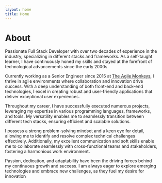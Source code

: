 ```yaml
---
layout: home
title: Home
---
```


# About

Passionate Full Stack Developer with over two decades of experience in the industry, specializing in different stacks and frameworks. As a self-taught learner, I have continuously honed my skills and stayed at the forefront of technological advancements since the early 2000s.

Currently working as a Senior Engineer since 2015 at [The Agile Monkeys](https://www.theagilemonkeys.com/), I thrive in agile environments where collaboration and innovation drive success. With a deep understanding of both front-end and back-end technologies, I excel in creating robust and user-friendly applications that deliver exceptional user experiences.

Throughout my career, I have successfully executed numerous projects, leveraging my expertise in various programming languages, frameworks, and tools. My versatility enables me to seamlessly transition between different tech stacks, ensuring efficient and scalable solutions.

I possess a strong problem-solving mindset and a keen eye for detail, allowing me to identify and resolve complex technical challenges effectively. Additionally, my excellent communication and soft skills enable me to collaborate seamlessly with cross-functional teams and stakeholders, fostering a harmonious work environment.

Passion, dedication, and adaptability have been the driving forces behind my continuous growth and success. I am always eager to explore emerging technologies and embrace new challenges, as they fuel my desire for innovation
